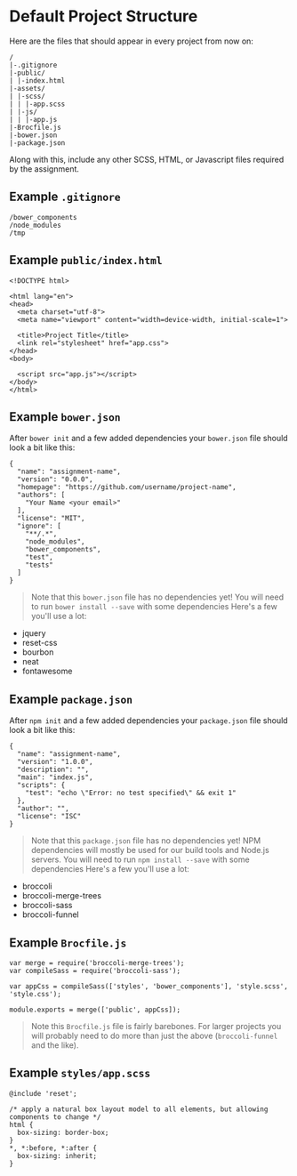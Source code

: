 # Default Project Structure

Here are the files that should appear in every project from now on:

    /
    |-.gitignore
    |-public/
    | |-index.html
    |-assets/
    | |-scss/
    | | |-app.scss
    | |-js/
    | | |-app.js
    |-Brocfile.js
    |-bower.json
    |-package.json

Along with this, include any other SCSS, HTML, or Javascript files required by the assignment.

## Example `.gitignore`

    /bower_components
    /node_modules
    /tmp

## Example `public/index.html`

    <!DOCTYPE html>

    <html lang="en">
    <head>
      <meta charset="utf-8">
      <meta name="viewport" content="width=device-width, initial-scale=1">

      <title>Project Title</title>
      <link rel="stylesheet" href="app.css">
    </head>
    <body>

      <script src="app.js"></script>
    </body>
    </html>

## Example `bower.json`

After `bower init` and a few added dependencies your `bower.json` file should look a bit like this:

    {
      "name": "assignment-name",
      "version": "0.0.0",
      "homepage": "https://github.com/username/project-name",
      "authors": [
        "Your Name <your email>"
      ],
      "license": "MIT",
      "ignore": [
        "**/.*",
        "node_modules",
        "bower_components",
        "test",
        "tests"
      ]
    }

> Note that this `bower.json` file has no dependencies yet!
> You will need to run `bower install --save` with some dependencies
> Here's a few you'll use a lot:

* jquery
* reset-css
* bourbon
* neat
* fontawesome

## Example `package.json`

After `npm init` and a few added dependencies your `package.json` file should look a bit like this:

    {
      "name": "assignment-name",
      "version": "1.0.0",
      "description": "",
      "main": "index.js",
      "scripts": {
        "test": "echo \"Error: no test specified\" && exit 1"
      },
      "author": "",
      "license": "ISC"
    }

> Note that this `package.json` file has no dependencies yet!
> NPM dependencies will mostly be used for our build tools and Node.js servers.
> You will need to run `npm install --save` with some dependencies
> Here's a few you'll use a lot:

* broccoli
* broccoli-merge-trees
* broccoli-sass
* broccoli-funnel

## Example `Brocfile.js`

    var merge = require('broccoli-merge-trees');
    var compileSass = require('broccoli-sass');

    var appCss = compileSass(['styles', 'bower_components'], 'style.scss', 'style.css');

    module.exports = merge(['public', appCss]);

> Note this `Brocfile.js` file is fairly barebones.
> For larger projects you will probably need to do more than just the above (`broccoli-funnel` and the like).


## Example `styles/app.scss`

    @include 'reset';

    /* apply a natural box layout model to all elements, but allowing components to change */
    html {
      box-sizing: border-box;
    }
    *, *:before, *:after {
      box-sizing: inherit;
    }
